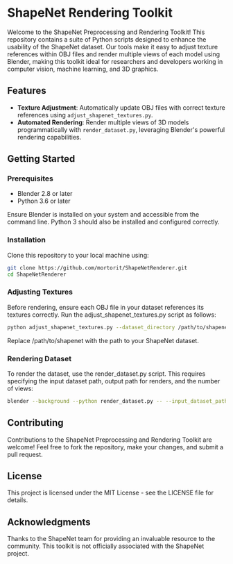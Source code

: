 # ShapeNet Rendering Toolkit

Welcome to the ShapeNet Preprocessing and Rendering Toolkit! This repository contains a suite of Python scripts designed to enhance the usability of the ShapeNet dataset. Our tools make it easy to adjust texture references within OBJ files and render multiple views of each model using Blender, making this toolkit ideal for researchers and developers working in computer vision, machine learning, and 3D graphics.

## Features

- **Texture Adjustment**: Automatically update OBJ files with correct texture references using `adjust_shapenet_textures.py`.
- **Automated Rendering**: Render multiple views of 3D models programmatically with `render_dataset.py`, leveraging Blender's powerful rendering capabilities.

## Getting Started

### Prerequisites

- Blender 2.8 or later
- Python 3.6 or later

Ensure Blender is installed on your system and accessible from the command line. Python 3 should also be installed and configured correctly.

### Installation

Clone this repository to your local machine using:

```sh
git clone https://github.com/mortorit/ShapeNetRenderer.git
cd ShapeNetRenderer
```

### Adjusting Textures

Before rendering, ensure each OBJ file in your dataset references its textures correctly. Run the adjust_shapenet_textures.py script as follows:

```sh
python adjust_shapenet_textures.py --dataset_directory /path/to/shapenet
```

Replace /path/to/shapenet with the path to your ShapeNet dataset.

### Rendering Dataset

To render the dataset, use the render_dataset.py script. This requires specifying the input dataset path, output path for renders, and the number of views:

```sh
blender --background --python render_dataset.py -- --input_dataset_path /path/to/shapenet --output_path /path/to/output --views 30
```

## Contributing

Contributions to the ShapeNet Preprocessing and Rendering Toolkit are welcome! Feel free to fork the repository, make your changes, and submit a pull request.

## License

This project is licensed under the MIT License - see the LICENSE file for details.

## Acknowledgments

Thanks to the ShapeNet team for providing an invaluable resource to the community.
This toolkit is not officially associated with the ShapeNet project.